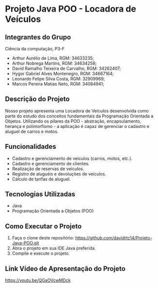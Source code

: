 # Projeto Java POO - Locadora de Veículos

## Integrantes do Grupo

  Ciência da computação, P3-F
- Arthur Aurélio de Lima, RGM: 34633235;
- Arthur Nobrega Martins, RGM: 34634258;
- David Ramalho Teixeira de Carvalho, RGM: 34262407;
- Hygor Gabriel Alves Montenegro, RGM: 34667164;
- Leonardo Felipe Silva Costa, RGM: 32909969;
- Marcos Pereira Matias Neto, RGM: 34084941;

## Descrição do Projeto

Nosso projeto apresenta uma Locadora de Veículos desenvolvida como parte do estudo dos conceitos fundamentais da Programação Orientada a Objetos. Utilizando os pilares da POO - abstração, encapsulamento, herança e polimorfismo - a aplicação é capaz de gerenciar o cadastro e aluguel de carros e motos.

## Funcionalidades

- Cadastro e gerenciamento de veículos (carros, motos, etc.).
- Cadastro e gerenciamento de clientes.
- Realização de reservas de veículos.
- Registro de aluguéis e devoluções de veículos.
- Cálculo de tarifas de aluguel.

## Tecnologias Utilizadas

- Java
- Programação Orientada a Objetos (POO)

## Como Executar o Projeto

1. Faça o clone deste repositório: https://github.com/davidrtc14/Projeto-Java-POO.git
2. Abra o projeto em sua IDE Java preferida.
3. Compile e execute o projeto.

## Link Vídeo de Apresentação do Projeto

https://youtu.be/QGaOVcwMDck

